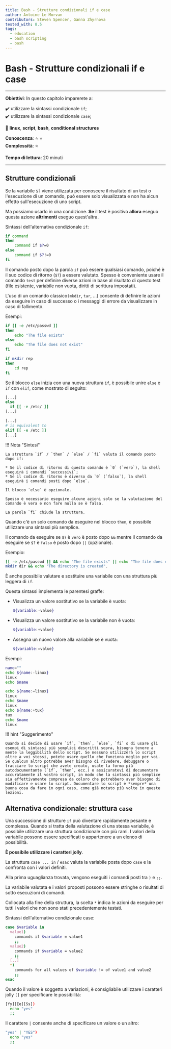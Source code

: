```yaml
---
title: Bash - Strutture condizionali if e case
author: Antoine Le Morvan
contributors: Steven Spencer, Ganna Zhyrnova
tested_with: 8.5
tags:
  - education
  - bash scripting
  - bash
---
```


# Bash - Strutture condizionali if e case

****

**Obiettivi**: In questo capitolo imparerete a:

:heavy_check_mark: utilizzare la sintassi condizionale `if`;  
:heavy_check_mark: utilizzare la sintassi condizionale `case`;

:checkered_flag: **linux**, **script**, **bash**, **conditional structures**

**Conoscenza**: :star: :star:  
**Complessità**: :star:

**Tempo di lettura**: 20 minuti

****

## Strutture condizionali

Se la variabile `$?` viene utilizzata per conoscere il risultato di un test o l'esecuzione di un comando, può essere solo visualizzata e non ha alcun effetto sull'esecuzione di uno script.

Ma possiamo usarlo in una condizione. **Se** il test è positivo **allora** eseguo questa azione **altrimenti** eseguo quest'altra.

Sintassi dell'alternativa condizionale `if`:

```bash
if command
then
    command if $?=0
else
    command if $?!=0
fi
```

Il comando posto dopo la parola `if` può essere qualsiasi comando, poiché è il suo codice di ritorno (`$?`) a essere valutato. Spesso è conveniente usare il comando `test` per definire diverse azioni in base al risultato di questo test (file esistente, variabile non vuota, diritti di scrittura impostati).

L'uso di un comando classico`(mkdir`, `tar`, ...) consente di definire le azioni da eseguire in caso di successo o i messaggi di errore da visualizzare in caso di fallimento.

Esempi:

```bash
if [[ -e /etc/passwd ]]
then
    echo "The file exists"
else
    echo "The file does not exist"
fi

if mkdir rep
then
    cd rep
fi
```

Se il blocco `else` inizia con una nuova struttura `if`, è possibile unire `else` e `if` con `elif`, come mostrato di seguito:

```bash
[...]
else
  if [[ -e /etc/ ]]
[...]

[...]
# is equivalent to
elif [[ -e /etc ]]
[...]
```

!!! Nota "Sintesi"

    La struttura `if` / `then` / `else` / `fi` valuta il comando posto dopo if:

    * Se il codice di ritorno di questo comando è `0` (`vero`), la shell eseguirà i comandi `successivi`;
    * Se il codice di ritorno è diverso da `0` (`falso`), la shell eseguirà i comandi posti dopo `else`.

    Il blocco `else` è opzionale.

    Spesso è necessario eseguire alcune azioni solo se la valutazione del comando è vera e non fare nulla se è falsa.

    La parola `fi` chiude la struttura.

Quando c'è un solo comando da eseguire nel blocco `then`, è possibile utilizzare una sintassi più semplice.

Il comando da eseguire se `$?` è `vero` è posto dopo `&&` mentre il comando da eseguire se `$?` è `falso` è posto dopo `||` (opzionale).

Esempio:

```bash
[[ -e /etc/passwd ]] && echo "The file exists" || echo "The file does not exist"
mkdir dir && echo "The directory is created".
```

È anche possibile valutare e sostituire una variabile con una struttura più leggera di `if`.

Questa sintassi implementa le parentesi graffe:

* Visualizza un valore sostitutivo se la variabile è vuota:

    ```bash
    ${variable:-value}
    ```

* Visualizza un valore sostitutivo se la variabile non è vuota:

    ```bash
    ${variable:+value}
    ```

* Assegna un nuovo valore alla variabile se è vuota:

    ```bash
    ${variable:=value}
    ```

Esempi:

```bash
name=""
echo ${name:-linux}
linux
echo $name

echo ${name:=linux}
linux
echo $name
linux
echo ${name:+tux}
tux
echo $name
linux
```

!!! hint "Suggerimento"

    Quando si decide di usare `if`, `then`, `else`, `fi` o di usare gli esempi di sintassi più semplici descritti sopra, bisogna tenere a mente la leggibilità dello script. Se nessuno utilizzerà lo script oltre a voi stessi, potete usare quello che funziona meglio per voi. Se qualcun altro potrebbe aver bisogno di rivedere, debuggare o tracciare lo script che avete creato, usate la forma più autodocumentante (`if`, `then`, ecc.) o assicuratevi di documentare accuratamente il vostro script, in modo che la sintassi più semplice sia effettivamente compresa da coloro che potrebbero aver bisogno di modificare e usare lo script. Documentare lo script è *sempre* una buona cosa da fare in ogni caso, come già notato più volte in queste lezioni.

## Alternativa condizionale: struttura `case`

Una successione di strutture `if` può diventare rapidamente pesante e complessa. Quando si tratta della valutazione di una stessa variabile, è possibile utilizzare una struttura condizionale con più rami. I valori della variabile possono essere specificati o appartenere a un elenco di possibilità.

**È possibile utilizzare i caratteri jolly**.

La struttura `case ... in` / `esac` valuta la variabile posta dopo `case` e la confronta con i valori definiti.

Alla prima uguaglianza trovata, vengono eseguiti i comandi posti tra `)` e `;;`.

La variabile valutata e i valori proposti possono essere stringhe o risultati di sotto esecuzioni di comandi.

Collocata alla fine della struttura, la scelta `*` indica le azioni da eseguire per tutti i valori che non sono stati precedentemente testati.

Sintassi dell'alternativo condizionale case:

```bash
case $variable in
  value1)
    commands if $variable = value1
    ;;
  value2)
    commands if $variable = value2
    ;;
  [..]
  *)
    commands for all values of $variable != of value1 and value2
    ;;
esac
```

Quando il valore è soggetto a variazioni, è consigliabile utilizzare i caratteri jolly `[]` per specificare le possibilità:

```bash
[Yy][Ee][Ss])
  echo "yes"
  ;;
```

Il carattere `|` consente anche di specificare un valore o un altro:

```bash
"yes" | "YES")
  echo "yes"
  ;;
```
